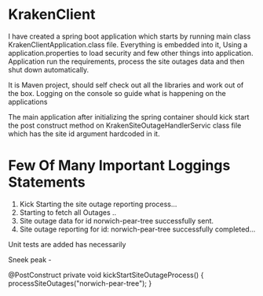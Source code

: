 # KrakenClient

I have created a spring boot application which starts by running main class KrakenClientApplication.class file. Everything is embedded into it, Using a application.properties to load security and few other things into application. Application run the requirements, process the site outages data and then shut down automatically.

It is Maven project, should self check out all the libraries and work out of the box. Logging on the console so guide what is happening on the applications

The main application after initializing the spring container should kick start the post construct method on KrakenSiteOutageHandlerServic class file which has the site id argument hardcoded in it.

 # Few Of Many Important Loggings Statements
  1. Kick Starting the site outage reporting process...
  2. Starting to fetch all Outages ..
  3. Site outage data for id norwich-pear-tree successfully sent.
  4. Site outage reporting for id: norwich-pear-tree successfully completed...

Unit tests are added has necessarily 

Sneek peak   - 	

@PostConstruct
	private void kickStartSiteOutageProcess() {
		processSiteOutages("norwich-pear-tree");
	}
